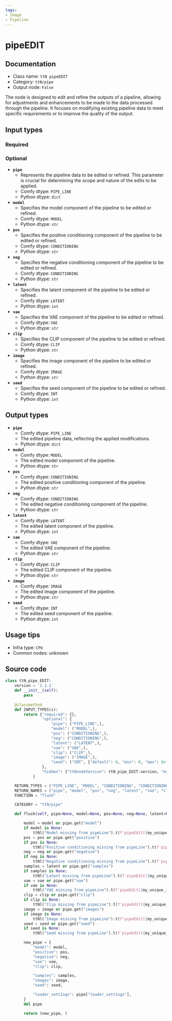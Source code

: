 ```yaml
---
tags:
- Image
- Pipeline
---
```


# pipeEDIT
## Documentation
- Class name: `ttN pipeEDIT`
- Category: `ttN/pipe`
- Output node: `False`

The node is designed to edit and refine the outputs of a pipeline, allowing for adjustments and enhancements to be made to the data processed through the pipeline. It focuses on modifying existing pipeline data to meet specific requirements or to improve the quality of the output.
## Input types
### Required
### Optional
- **`pipe`**
    - Represents the pipeline data to be edited or refined. This parameter is crucial for determining the scope and nature of the edits to be applied.
    - Comfy dtype: `PIPE_LINE`
    - Python dtype: `dict`
- **`model`**
    - Specifies the model component of the pipeline to be edited or refined.
    - Comfy dtype: `MODEL`
    - Python dtype: `str`
- **`pos`**
    - Specifies the positive conditioning component of the pipeline to be edited or refined.
    - Comfy dtype: `CONDITIONING`
    - Python dtype: `str`
- **`neg`**
    - Specifies the negative conditioning component of the pipeline to be edited or refined.
    - Comfy dtype: `CONDITIONING`
    - Python dtype: `str`
- **`latent`**
    - Specifies the latent component of the pipeline to be edited or refined.
    - Comfy dtype: `LATENT`
    - Python dtype: `int`
- **`vae`**
    - Specifies the VAE component of the pipeline to be edited or refined.
    - Comfy dtype: `VAE`
    - Python dtype: `str`
- **`clip`**
    - Specifies the CLIP component of the pipeline to be edited or refined.
    - Comfy dtype: `CLIP`
    - Python dtype: `str`
- **`image`**
    - Specifies the image component of the pipeline to be edited or refined.
    - Comfy dtype: `IMAGE`
    - Python dtype: `str`
- **`seed`**
    - Specifies the seed component of the pipeline to be edited or refined.
    - Comfy dtype: `INT`
    - Python dtype: `int`
## Output types
- **`pipe`**
    - Comfy dtype: `PIPE_LINE`
    - The edited pipeline data, reflecting the applied modifications.
    - Python dtype: `dict`
- **`model`**
    - Comfy dtype: `MODEL`
    - The edited model component of the pipeline.
    - Python dtype: `str`
- **`pos`**
    - Comfy dtype: `CONDITIONING`
    - The edited positive conditioning component of the pipeline.
    - Python dtype: `str`
- **`neg`**
    - Comfy dtype: `CONDITIONING`
    - The edited negative conditioning component of the pipeline.
    - Python dtype: `str`
- **`latent`**
    - Comfy dtype: `LATENT`
    - The edited latent component of the pipeline.
    - Python dtype: `int`
- **`vae`**
    - Comfy dtype: `VAE`
    - The edited VAE component of the pipeline.
    - Python dtype: `str`
- **`clip`**
    - Comfy dtype: `CLIP`
    - The edited CLIP component of the pipeline.
    - Python dtype: `str`
- **`image`**
    - Comfy dtype: `IMAGE`
    - The edited image component of the pipeline.
    - Python dtype: `str`
- **`seed`**
    - Comfy dtype: `INT`
    - The edited seed component of the pipeline.
    - Python dtype: `int`
## Usage tips
- Infra type: `CPU`
- Common nodes: unknown


## Source code
```python
class ttN_pipe_EDIT:
    version = '1.1.1'
    def __init__(self):
        pass
    
    @classmethod
    def INPUT_TYPES(s):
        return {"required": {},
                "optional": {
                    "pipe": ("PIPE_LINE",),
                    "model": ("MODEL",),
                    "pos": ("CONDITIONING",),
                    "neg": ("CONDITIONING",),
                    "latent": ("LATENT",),
                    "vae": ("VAE",),
                    "clip": ("CLIP",),
                    "image": ("IMAGE",),
                    "seed": ("INT", {"default": 0, "min": 0, "max": 0xffffffffffffffff, "forceInput": True}),
                },
                "hidden": {"ttNnodeVersion": ttN_pipe_EDIT.version, "my_unique_id": "UNIQUE_ID"},
            }

    RETURN_TYPES = ("PIPE_LINE", "MODEL", "CONDITIONING", "CONDITIONING", "LATENT", "VAE", "CLIP", "IMAGE", "INT")
    RETURN_NAMES = ("pipe", "model", "pos", "neg", "latent", "vae", "clip", "image", "seed")
    FUNCTION = "flush"

    CATEGORY = "ttN/pipe"

    def flush(self, pipe=None, model=None, pos=None, neg=None, latent=None, vae=None, clip=None, image=None, seed=None, my_unique_id=None):

        model = model or pipe.get("model")
        if model is None:
            ttNl("Model missing from pipeLine").t(f'pipeEdit[{my_unique_id}]').warn().p()
        pos = pos or pipe.get("positive")
        if pos is None:
            ttNl("Positive conditioning missing from pipeLine").t(f'pipeEdit[{my_unique_id}]').warn().p()
        neg = neg or pipe.get("negative")
        if neg is None:
            ttNl("Negative conditioning missing from pipeLine").t(f'pipeEdit[{my_unique_id}]').warn().p()
        samples = latent or pipe.get("samples")
        if samples is None:
            ttNl("Latent missing from pipeLine").t(f'pipeEdit[{my_unique_id}]').warn().p()
        vae = vae or pipe.get("vae")
        if vae is None:
            ttNl("VAE missing from pipeLine").t(f'pipeEdit[{my_unique_id}]').warn().p()
        clip = clip or pipe.get("clip")
        if clip is None:
            ttNl("Clip missing from pipeLine").t(f'pipeEdit[{my_unique_id}]').warn().p()
        image = image or pipe.get("images")
        if image is None:
            ttNl("Image missing from pipeLine").t(f'pipeEdit[{my_unique_id}]').warn().p()
        seed = seed or pipe.get("seed")
        if seed is None:
            ttNl("Seed missing from pipeLine").t(f'pipeEdit[{my_unique_id}]').warn().p()

        new_pipe = {
            "model": model,
            "positive": pos,
            "negative": neg,
            "vae": vae,
            "clip": clip,

            "samples": samples,
            "images": image,
            "seed": seed,

            "loader_settings": pipe["loader_settings"],
        }
        del pipe

        return (new_pipe, )

```

